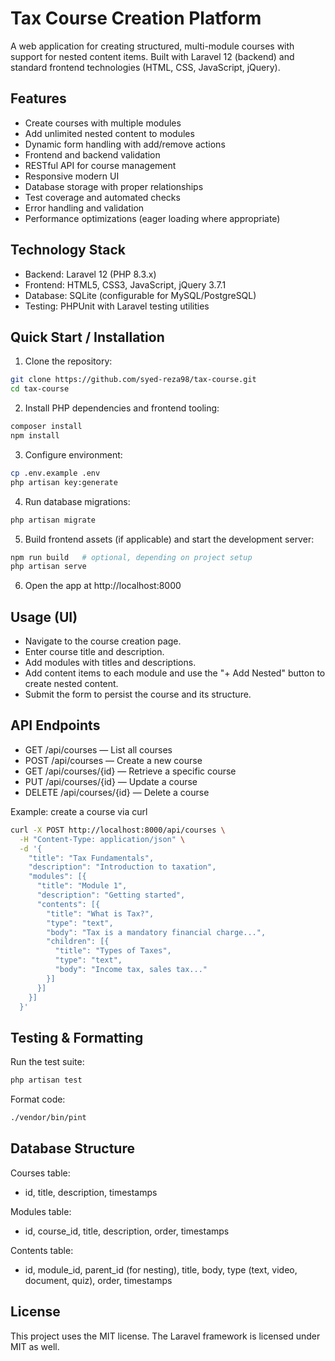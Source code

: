 # Tax Course Creation Platform

A web application for creating structured, multi-module courses with support for nested content items. Built with Laravel 12 (backend) and standard frontend technologies (HTML, CSS, JavaScript, jQuery).

## Features

- Create courses with multiple modules
- Add unlimited nested content to modules
- Dynamic form handling with add/remove actions
- Frontend and backend validation
- RESTful API for course management
- Responsive modern UI
- Database storage with proper relationships
- Test coverage and automated checks
- Error handling and validation
- Performance optimizations (eager loading where appropriate)

## Technology Stack

- Backend: Laravel 12 (PHP 8.3.x)
- Frontend: HTML5, CSS3, JavaScript, jQuery 3.7.1
- Database: SQLite (configurable for MySQL/PostgreSQL)
- Testing: PHPUnit with Laravel testing utilities

## Quick Start / Installation

1. Clone the repository:
```bash
git clone https://github.com/syed-reza98/tax-course.git
cd tax-course
```

2. Install PHP dependencies and frontend tooling:
```bash
composer install
npm install
```

3. Configure environment:
```bash
cp .env.example .env
php artisan key:generate
```

4. Run database migrations:
```bash
php artisan migrate
```

5. Build frontend assets (if applicable) and start the development server:
```bash
npm run build   # optional, depending on project setup
php artisan serve
```

6. Open the app at http://localhost:8000

## Usage (UI)

- Navigate to the course creation page.
- Enter course title and description.
- Add modules with titles and descriptions.
- Add content items to each module and use the "+ Add Nested" button to create nested content.
- Submit the form to persist the course and its structure.

## API Endpoints

- GET /api/courses — List all courses
- POST /api/courses — Create a new course
- GET /api/courses/{id} — Retrieve a specific course
- PUT /api/courses/{id} — Update a course
- DELETE /api/courses/{id} — Delete a course

Example: create a course via curl
```bash
curl -X POST http://localhost:8000/api/courses \
  -H "Content-Type: application/json" \
  -d '{
    "title": "Tax Fundamentals",
    "description": "Introduction to taxation",
    "modules": [{
      "title": "Module 1",
      "description": "Getting started",
      "contents": [{
        "title": "What is Tax?",
        "type": "text",
        "body": "Tax is a mandatory financial charge...",
        "children": [{
          "title": "Types of Taxes",
          "type": "text",
          "body": "Income tax, sales tax..."
        }]
      }]
    }]
  }'
```

## Testing & Formatting

Run the test suite:
```bash
php artisan test
```

Format code:
```bash
./vendor/bin/pint
```

## Database Structure

Courses table:
- id, title, description, timestamps

Modules table:
- id, course_id, title, description, order, timestamps

Contents table:
- id, module_id, parent_id (for nesting), title, body, type (text, video, document, quiz), order, timestamps

## License

This project uses the MIT license. The Laravel framework is licensed under MIT as well.

